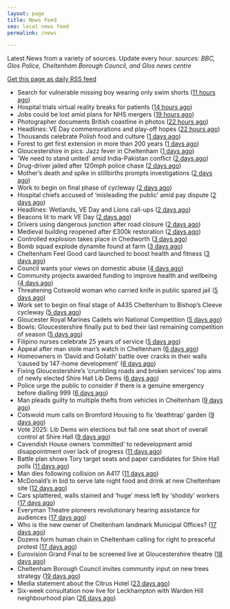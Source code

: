 ```yaml
---
layout: page
title: News Feed
seo: local news feed
permalink: /news

---
```


Latest News from a variety of sources. Update every hour.
_sources: BBC, Glos Police, Cheltenham Borough Council, and Glos news centre_

[Get this page as daily RSS feed](/daily.rss)

<!-- news_marker starts -->
- Search for vulnerable missing boy wearing only swim shorts ([11 hours ago](https://www.bbc.com/news/articles/ced20dq64yno))
- Hospital trials virtual reality breaks for patients ([14 hours ago](https://www.bbc.com/news/articles/c98py6k423xo))
- Jobs could be lost amid plans for NHS mergers ([19 hours ago](https://www.bbc.com/news/articles/cq54e3ned40o))
- Photographer documents British coastline in photos ([22 hours ago](https://www.bbc.com/news/articles/cewdlqzxello))
- Headlines: VE Day commemorations and play-off hopes ([22 hours ago](https://www.bbc.com/news/articles/c8070x0r38jo))
- Thousands celebrate Polish food and culture ([1 days ago](https://www.bbc.com/news/articles/c861904v5ego))
- Forest to get first extension in more than 200 years ([1 days ago](https://www.bbc.com/news/articles/cx2w2d1ww0yo))
- Gloucestershire in pics: Jazz fever in Cheltenham ([1 days ago](https://www.bbc.com/news/articles/cql23676qlgo))
- 'We need to stand united' amid India-Pakistan conflict ([2 days ago](https://www.bbc.com/news/articles/cx202gvxgj7o))
- Drug-driver jailed after 120mph police chase ([2 days ago](https://www.bbc.com/news/articles/c8jgl2gdj3jo))
- Mother’s death and spike in stillbirths prompts investigations ([2 days ago](https://gloucesternewscentre.co.uk/mothers-death-and-spike-in-stillbirths-prompts-investigations/))
- Work to begin on final phase of cycleway ([2 days ago](https://www.bbc.com/news/articles/cjwq3242dego))
- Hospital chiefs accused of ‘misleading the public’ amid pay dispute ([2 days ago](https://gloucesternewscentre.co.uk/hospital-chiefs-accused-of-misleading-the-public-amid-pay-dispute/))
- Headlines: Wetlands, VE Day and Lions call-ups ([2 days ago](https://www.bbc.com/news/articles/c4gre522d7lo))
- Beacons lit to mark VE Day ([2 days ago](https://www.bbc.com/news/videos/c74nln2wnzko))
- Drivers using dangerous junction after road closure ([2 days ago](https://www.bbc.com/news/articles/c0qnq5jvwz0o))
- Medieval building reopened after £300k restoration ([2 days ago](https://www.bbc.com/news/articles/cwy6y3d1xz0o))
- Controlled explosion takes place in Chedworth ([3 days ago](https://gloucesternewscentre.co.uk/controlled-explosion-takes-place-in-chedworth/))
- Bomb squad explode dynamite found at farm ([3 days ago](https://www.bbc.com/news/articles/c0k34gzdmxko))
- Cheltenham Feel Good card launched to boost health and fitness ([3 days ago](https://www.cheltenham.gov.uk/news/article/3007/cheltenham_feel_good_card_launched_to_boost_health_and_fitness))
- Council wants your views on domestic abuse ([4 days ago](https://gloucesternewscentre.co.uk/council-wants-your-views-on-domestic-abuse/))
- Community projects awarded funding to improve health and wellbeing ([4 days ago](https://www.cheltenham.gov.uk/news/article/3006/community_projects_awarded_funding_to_improve_health_and_wellbeing))
- Threatening Cotswold woman who carried knife in public spared jail ([5 days ago](https://gloucesternewscentre.co.uk/threatening-cotswold-woman-who-carried-knife-in-public-spared-jail/))
- Work set to begin on final stage of A435 Cheltenham to Bishop’s Cleeve cycleway ([5 days ago](https://gloucesternewscentre.co.uk/work-set-to-begin-on-final-stage-of-a435-cheltenham-to-bishops-cleeve-cycleway/))
- Gloucester Royal Marines Cadets win National Competition ([5 days ago](https://gloucesternewscentre.co.uk/gloucester-royal-marines-cadets-win-national-competition/))
- Bowls: Gloucestershire finally put to bed their last remaining competition of season ([5 days ago](https://gloucesternewscentre.co.uk/bowls-gloucestershire-finally-put-to-bed-their-last-remaining-competition-of-season/))
- Filipino nurses celebrate 25 years of service ([5 days ago](https://gloucesternewscentre.co.uk/filipino-nurses-celebrate-25-years-of-service/))
- Appeal after man stole man’s watch in Cheltenham ([6 days ago](https://gloucesternewscentre.co.uk/appeal-after-man-stole-mans-watch-in-cheltenham/))
- Homeowners in ‘David and Goliath’ battle over cracks in their walls ’caused by 147-home development’ ([6 days ago](https://gloucesternewscentre.co.uk/homeowners-in-david-and-goliath-battle-over-cracks-in-their-walls-caused-by-147-home-development/))
- Fixing Gloucestershire’s ‘crumbling roads and broken services’ top aims of newly elected Shire Hall Lib Dems ([6 days ago](https://gloucesternewscentre.co.uk/fixing-gloucestershires-crumbling-roads-and-broken-services-top-aims-of-newly-elected-shire-hall-lib-dems/))
- Police urge the public to consider if there is a genuine emergency before dialling 999 ([6 days ago](https://gloucesternewscentre.co.uk/police-urge-the-public-to-consider-if-there-is-a-genuine-emergency-before-dialling-999/))
- Man pleads guilty to multiple thefts from vehicles in Cheltenham ([9 days ago](https://gloucesternewscentre.co.uk/man-pleads-guilty-to-multiple-thefts-from-vehicles-in-cheltenham/))
- Cotswold mum calls on Bromford Housing to fix ‘deathtrap’ garden ([9 days ago](https://gloucesternewscentre.co.uk/cotswold-mum-calls-on-bromford-housing-to-fix-deathtrap-garden/))
- Vote 2025: Lib Dems win elections but fall one seat short of overall control at Shire Hall ([9 days ago](https://gloucesternewscentre.co.uk/vote-2025-lib-dems-win-elections-but-fall-one-seat-short-of-overall-control-at-shire-hall/))
- Cavendish House owners ‘committed’ to redevelopment amid disappointment over lack of progress ([11 days ago](https://gloucesternewscentre.co.uk/cavendish-house-owners-committed-to-redevelopment-amid-disappointment-over-lack-of-progress/))
- Battle plan shows Tory target seats and paper candidates for Shire Hall polls ([11 days ago](https://gloucesternewscentre.co.uk/battle-plan-shows-tory-target-seats-and-paper-candidates-for-shire-hall-polls/))
- Man dies following collision on A417 ([11 days ago](https://gloucesternewscentre.co.uk/man-dies-following-collision-on-a417/))
- McDonald’s in bid to serve late night food and drink at new Cheltenham site ([12 days ago](https://gloucesternewscentre.co.uk/mcdonalds-in-bid-to-serve-late-night-food-and-drink-at-new-cheltenham-site/))
- Cars splattered, walls stained and ‘huge’ mess left by ‘shoddy’ workers ([17 days ago](https://gloucesternewscentre.co.uk/cars-splattered-walls-stained-and-huge-mess-left-by-shoddy-workers/))
- Everyman Theatre pioneers revolutionary hearing assistance for audiences ([17 days ago](https://gloucesternewscentre.co.uk/everyman-theatre-pioneers-revolutionary-hearing-assistance-for-audiences/))
- Who is the new owner of Cheltenham landmark Municipal Offices? ([17 days ago](https://gloucesternewscentre.co.uk/who-is-the-new-owner-of-cheltenham-landmark-municipal-offices/))
- Dozens form human chain in Cheltenham calling for right to preaceful protest ([17 days ago](https://gloucesternewscentre.co.uk/dozens-form-human-chain-in-cheltenham-calling-for-right-to-preaceful-protest/))
- Eurovision Grand Final to be screened live at Gloucestershire theatre ([18 days ago](https://gloucesternewscentre.co.uk/eurovision-grand-final-to-be-screened-live-at-gloucestershire-theatre/))
- Cheltenham Borough Council invites community input on new trees strategy ([19 days ago](https://www.cheltenham.gov.uk/news/article/3005/cheltenham_borough_council_invites_community_input_on_new_trees_strategy))
- Media statement about the Citrus Hotel ([23 days ago](https://www.cheltenham.gov.uk/news/article/3004/media_statement_about_the_citrus_hotel))
- Six-week consultation now live for Leckhampton with Warden Hill neighbourhood plan ([26 days ago](https://www.cheltenham.gov.uk/news/article/3003/six-week_consultation_now_live_for_leckhampton_with_warden_hill_neighbourhood_plan))

<!-- news_marker ends -->
